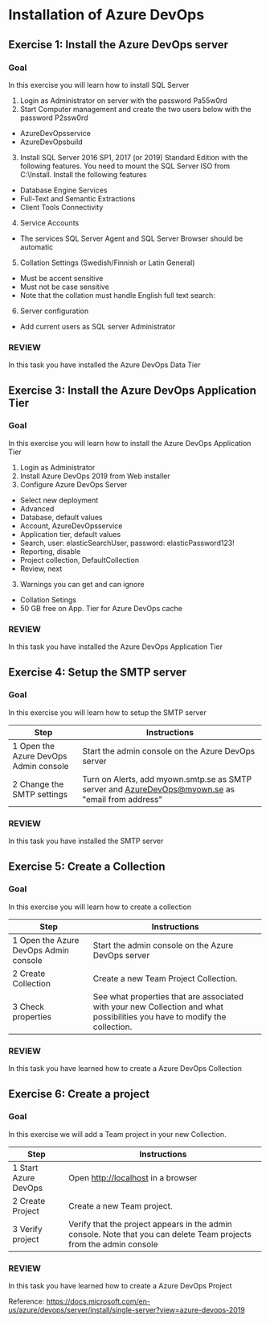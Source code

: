 # Installation of Azure DevOps

## Exercise 1: Install the Azure DevOps server

### Goal 
In this exercise you will learn how to install SQL Server 

1. Login as Administrator on server with the password Pa55w0rd 
2. Start Computer management and create the two users below with the password P2ssw0rd
- AzureDevOpsservice
- AzureDevOpsbuild
 
3. Install SQL Server 2016 SP1, 2017 (or 2019) Standard Edition with the following features. You need to mount the SQL Server ISO from C:\Install. Install the following features
- Database Engine Services
- Full-Text and Semantic Extractions
- Client Tools Connectivity

4. Service Accounts
- The services SQL Server Agent and SQL Server Browser should be automatic
5. Collation Settings (Swedish/Finnish or Latin General)
- Must be accent sensitive
- Must not be case sensitive
- Note that the collation must handle English full text search:
6. Server configuration
- Add current users as SQL server Administrator
 

### REVIEW 
In this task you have installed the Azure DevOps Data Tier 

## Exercise 3: Install the Azure DevOps Application Tier

### Goal 
In this exercise you will learn how to install the Azure DevOps Application Tier 


1. Login as Administrator 
2. Install Azure DevOps 2019 from Web installer
3. Configure Azure DevOps Server
- Select new deployment
- Advanced
- Database, default values
- Account, AzureDevOpsservice
- Application tier, default values
- Search, user: elasticSearchUser, password: elasticPassword123!
- Reporting, disable
- Project collection, DefaultCollection
- Review, next
3. Warnings you can get and can ignore
 - Collation Setings
 - 50 GB free on App. Tier for Azure DevOps cache

### REVIEW 
In this task you have installed the Azure DevOps Application Tier 

## Exercise 4: Setup the SMTP server

### Goal 
In this exercise you will learn how to setup the SMTP server 

| Step | Instructions |
| --- | --- |
| 1 Open the Azure DevOps Admin console | Start the admin console on the Azure DevOps server |
| 2 Change the SMTP settings | Turn on Alerts, add myown.smtp.se as SMTP server and [AzureDevOps@myown.se](mailto:tfs@myown.se)  as &quot;email from address&quot;   |

### REVIEW 
In this task you have installed the SMTP server 

## Exercise 5: Create a Collection

### Goal  
In this exercise you will learn how to create a collection 

| Step | Instructions |
| --- | --- |
| 1 Open the Azure DevOps Admin console | Start the admin console on the Azure DevOps server |
| 2 Create Collection | Create a new Team Project Collection. |
| 3 Check properties | See what properties that are associated with your new Collection and what possibilities you have to modify the collection. |

### REVIEW  
In this task you have learned how to create a Azure DevOps Collection 

## Exercise 6: Create a project

### Goal 
In this exercise we will add a Team project in your new Collection. 

| Step | Instructions |
| --- | --- |
| 1 Start Azure DevOps | Open [http://localhost](http://localhost) in a browser |
| 2 Create Project | Create a new Team project. |
| 3 Verify project | Verify that the project appears in the admin console. Note that you can delete Team projects from the admin console |

### REVIEW 
In this task you have learned how to create a Azure DevOps Project 

Reference: https://docs.microsoft.com/en-us/azure/devops/server/install/single-server?view=azure-devops-2019
